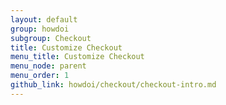 ```yaml
---
layout: default
group: howdoi
subgroup: Checkout
title: Customize Checkout
menu_title: Customize Checkout
menu_node: parent
menu_order: 1
github_link: howdoi/checkout/checkout-intro.md
---
```


